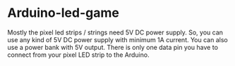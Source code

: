 # Arduino-led-game
Mostly the pixel led strips / strings need 5V DC power supply. So, you can use any kind of 5V DC power supply with minimum 1A current. You can also use a power bank with 5V output. There is only one data pin you have to connect from your pixel LED strip to the Arduino.
